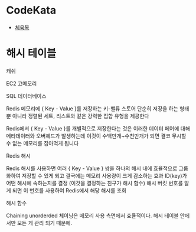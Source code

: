 # CodeKata

- [체육복](https://github.com/solie75/Baekjoon/commit/9883f88f1d060cfc909378822573fe8ee0db54d8#diff-36c6ee4f81586ea0dfd56c89c6142e56140d60a8e76fea3c7f0e25be6640e204)

# 해시 테이블

캐쉬

EC2 고메모리

SQL 데이터베이스

Redis
메모리에 { Key - Value }를 저장하는 키-밸류 스토어
단순히 저장을 하는 형태 뿐 아니라 정렬된 세트, 리스트와 같은 강력한 집합 유형을 제공한다

Redis에서 { Key - Value }를 개별적으로 저장한다는 것은 이러한 데이터 페어에 대해 메타데이터와 오버헤드가 발생하는데 이것이 수백만개~수천만개가 되면 결코 무시할 수 없는 메모리를 잡아먹게 됩니다



Redis 해시

Redis 해시를 사용하면 여러 { Key - Value } 쌍을 하나의 해시 내에 효율적으로 그룹화하여 저장할 수 있게 되고 결국에는 메모리 사용량이 크게 감소하는 효과
ID(key)가 어떤 해시에 속하는지를 결정 (이것을 결정하는 친구가 해시 함수)
해시 버킷 번호를 알게 되면 이 번호를 사용하여 Redis에서 해당 해시를 조회

해시 함수



Chaining 
 unorderded
체이닝은 메모리 사용 측면에서 효율적이다. 해시 테이블 안에서만 모든 게 관리 되기 때문에.